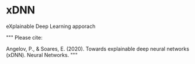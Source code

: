 # xDNN
eXplainable Deep Learning apporach

"""
Please cite:
    
Angelov, P., & Soares, E. (2020). Towards explainable deep neural networks (xDNN). Neural Networks.
"""
